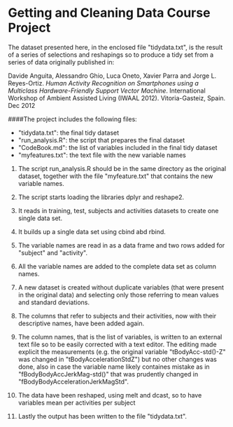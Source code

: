 
Getting and Cleaning Data Course Project
=========

The dataset presented here, in the enclosed file "tidydata.txt", is the result of a series of selections and reshapings so to produce a tidy set from a series of data originally published in:

Davide Anguita, Alessandro Ghio, Luca Oneto, Xavier Parra and Jorge L. Reyes-Ortiz. _Human Activity Recognition on Smartphones using a Multiclass Hardware-Friendly Support Vector Machine_. International Workshop of Ambient Assisted Living (IWAAL 2012). Vitoria-Gasteiz, Spain. Dec 2012 

####The project includes the following files:

* "tidydata.txt": the final tidy dataset  
* "run_analysis.R": the script that prepares the final dataset  
* "CodeBook.md": the list of variables included in the final tidy dataset
* "myfeatures.txt": the text file with the new variable names

1. The script run_analysis.R should be in the same directory as the original dataset, together with the file "myfeature.txt" that contains the new variable names.

2. The script starts loading the libraries dplyr and reshape2.

3. It reads in training, test, subjects and activities datasets to create one single data set.

4. It builds up a single data set using cbind abd rbind.

5. The variable names are read in as a data frame and two rows added for "subject" and "activity". 

6. All the variable names are added to the complete data set as column names.  

7. A new dataset is created without duplicate variables (that were present in the original data) and selecting only those referring to mean values and standard deviations.  

8. The columns that refer to subjects and their activities, now  with their descriptive names, have been added again. 

9. The column names, that is the list of variables, is written to an external text file so to be easily corrected with a text editor. The editing made explicit the measurements (e.g. the original variable "tBodyAcc-std()-Z" was changed in "tBodyAccelerationStdZ") but no other changes was done, also in case the variable name likely containes mistake as in "fBodyBodyAccJerkMag-std()" that was prudently changed in "fBodyBodyAccelerationJerkMagStd".

10. The data have been reshaped, using melt and dcast, so to have variables mean per activities per subject

11. Lastly the output has been written to the file "tidydata.txt".



